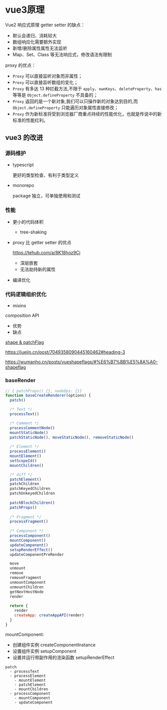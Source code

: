 # vue3原理

Vue2 响应式原理 getter setter 的缺点：

- 默认会递归、消耗较大
- 数组响应化需要额外实现
- 新增/删除属性属性无法监听
- Map、Set、Class 等无法响应式，修改语法有限制

proxy 的优点：

- `Proxy` 可以直接监听对象而非属性；
- `Proxy` 可以直接监听数组的变化；
- `Proxy` 有多达 13 种拦截方法,不限于 `apply`、`ownKeys`、`deleteProperty`、`has` 等等是 `Object.defineProperty` 不具备的；
- `Proxy` 返回的是一个新对象,我们可以只操作新的对象达到目的,而 `Object.defineProperty` 只能遍历对象属性直接修改；
- `Proxy` 作为新标准将受到浏览器厂商重点持续的性能优化，也就是传说中的新标准的性能红利。

## vue3 的改进

### 源码维护

* typescript

  更好的类型检查、有利于类型定义

* monorepo

  package 独立，可单独使用和测试

### 性能

* 更小的代码体积

  * tree-shaking

* proxy 比 getter setter 的优点

  https://tehub.com/a/8K18hoz9Cj

  * 深层嵌套
  * 无法劫持新的属性

*  编译优化

### 代码逻辑组织优化

* mixins



composition API

* 优势
* 缺点





[shape & patchFlag](https://segmentfault.com/a/1190000042563157)

https://juejin.cn/post/7049358090445160462#heading-3

https://wumanho.cn/posts/vueshapeflags/#%E6%B7%BB%E5%8A%A0-shapeflag



### baseRender

```javascript
// { patchProps() {}, nodeOps: {}}
function baseCreateRenderer(options) {
  patch()

  /* Text */
  processText()

  /* Comment */
  processCommentNode()
  mountStaticNode()
  patchStaticNode(), moveStaticNode(), removeStaticNode()
 	
  /* Element */
  processElement()
  mountElement()
  setScopeId()
  mountChildren()

  /* diff */
  patchElement()
  patchChildren
  patchKeyedChildren
  patchUnkeyedChildren
 
  patchBlockChildren()
  patchProps()
  
  /* Fragment */
  processFragment()
  
  /* Component */
  processComponent()
  mountComponent()
  updateComponent()
  setupRenderEffect()
  updateComponentPreRender

  move
  unmount
  remove
  removeFragment
  unmountComponent
  unmountChildren
  getNextHostNode
  render
  
  return {
    render
    createApp: createAppAPI(render)
  }
}
```



mountComponent:

* 创建组件实例 createComponentInstance
* 设置组件实例 setupComponent
* 设置并运行带副作用的渲染函数 setupRenderEffect



```
patch
  - processText
  - processElement
    - mountElement
    - patchElement
    - mountChildren
  - processComponent
    - mountComponent
    - updateComponent
```

